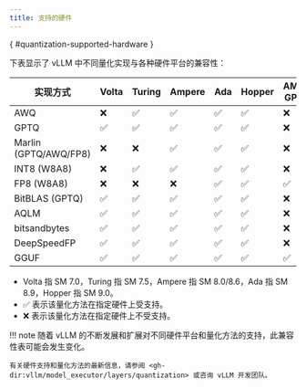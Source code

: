 ```yaml
---
title: 支持的硬件
---
```

[](){ #quantization-supported-hardware }

下表显示了 vLLM 中不同量化实现与各种硬件平台的兼容性：

| 实现方式              | Volta   | Turing   | Ampere   | Ada   | Hopper   | AMD GPU   | Intel GPU   | x86 CPU   | AWS Neuron   | Google TPU   |
|-----------------------|---------|----------|----------|-------|----------|-----------|-------------|-----------|------------------|--------------|
| AWQ                   | ❌       | ✅︎       | ✅︎       | ✅︎    | ✅︎       | ❌         | ✅︎          | ✅︎        | ❌                | ❌            |
| GPTQ                  | ✅︎      | ✅︎       | ✅︎       | ✅︎    | ✅︎       | ❌         | ✅︎          | ✅︎        | ❌                | ❌            |
| Marlin (GPTQ/AWQ/FP8) | ❌       | ❌        | ✅︎       | ✅︎    | ✅︎       | ❌         | ❌           | ❌         | ❌                | ❌            |
| INT8 (W8A8)           | ❌       | ✅︎       | ✅︎       | ✅︎    | ✅︎       | ❌         | ❌           | ✅︎        | ✅︎                | ✅︎           |
| FP8 (W8A8)            | ❌       | ❌        | ❌        | ✅︎    | ✅︎       | ✅︎        | ❌           | ❌         | ✅︎                | ❌            |
| BitBLAS (GPTQ)        | ✅︎      | ✅︎       | ✅︎       | ✅︎    | ✅︎       | ❌         | ❌           | ❌         | ❌                | ❌            |
| AQLM                  | ✅︎      | ✅︎       | ✅︎       | ✅︎    | ✅︎       | ❌         | ❌           | ❌         | ❌                | ❌            |
| bitsandbytes          | ✅︎      | ✅︎       | ✅︎       | ✅︎    | ✅︎       | ❌         | ❌           | ❌         | ❌                | ❌            |
| DeepSpeedFP           | ✅︎      | ✅︎       | ✅︎       | ✅︎    | ✅︎       | ❌         | ❌           | ❌         | ❌                | ❌            |
| GGUF                  | ✅︎      | ✅︎       | ✅︎       | ✅︎    | ✅︎       | ✅︎        | ❌           | ❌         | ❌                | ❌            |

- Volta 指 SM 7.0，Turing 指 SM 7.5，Ampere 指 SM 8.0/8.6，Ada 指 SM 8.9，Hopper 指 SM 9.0。
- ✅︎ 表示该量化方法在指定硬件上受支持。
- ❌ 表示该量化方法在指定硬件上不受支持。

!!! note
    随着 vLLM 的不断发展和扩展对不同硬件平台和量化方法的支持，此兼容性表可能会发生变化。

    有关硬件支持和量化方法的最新信息，请参阅 <gh-dir:vllm/model_executor/layers/quantization> 或咨询 vLLM 开发团队。